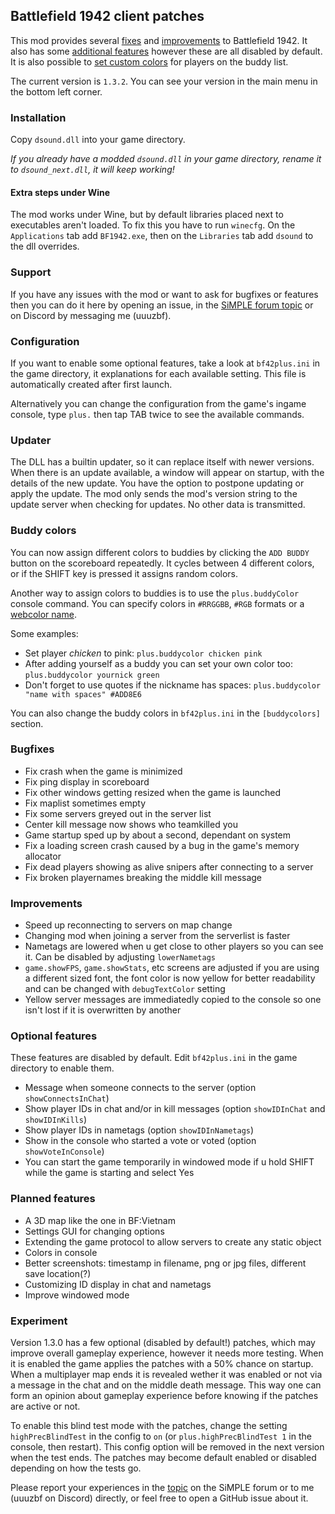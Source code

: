 ## Battlefield 1942 client patches
This mod provides several [fixes](#bugfixes) and [improvements](#improvements) to Battlefield 1942. It also has some [additional features](#optional-features) however these are all disabled by default. It is also possible to [set custom colors](#buddy-colors) for players on the buddy list.

The current version is `1.3.2`. You can see your version in the main menu in the bottom left corner.

### Installation
Copy `dsound.dll` into your game directory.

_If you already have a modded `dsound.dll` in your game directory, rename it to `dsound_next.dll`, it will keep working!_

#### Extra steps under Wine
The mod works under Wine, but by default libraries placed next to executables aren't loaded. To fix this you have to run `winecfg`. On the `Applications` tab add `BF1942.exe`, then on the `Libraries` tab add `dsound` to the dll overrides.

### Support
If you have any issues with the mod or want to ask for bugfixes or features then you can do it here by opening an issue, in the [SiMPLE forum topic](https://team-simple.org/forum/viewtopic.php?id=10835) or on Discord by messaging me (uuuzbf).

### Configuration
If you want to enable some optional features, take a look at `bf42plus.ini` in the game directory, it explanations for each available setting. This file is automatically created after first launch.

Alternatively you can change the configuration from the game's ingame console, type `plus.` then tap TAB twice to see the available commands.

### Updater
The DLL has a builtin updater, so it can replace itself with newer versions. When there is an update available, a window will appear on startup, with the details of the new update. You have the option to postpone updating or apply the update. The mod only sends the mod's version string to the update server when checking for updates. No other data is transmitted.

### Buddy colors
You can now assign different colors to buddies by clicking the `ADD BUDDY` button on the scoreboard repeatedly. It cycles between 4 different colors, or if the SHIFT key is pressed it assigns random colors.

Another way to assign colors to buddies is to use the `plus.buddyColor` console command. You can specify colors in `#RRGGBB`, `#RGB` formats or a [webcolor name](https://www.w3schools.com/colors/colors_names.asp).

Some examples:
- Set player _chicken_ to pink: `plus.buddycolor chicken pink`
- After adding yourself as a buddy you can set your own color too: `plus.buddycolor yournick green`
- Don't forget to use quotes if the nickname has spaces: `plus.buddycolor "name with spaces" #ADD8E6`


You can also change the buddy colors in `bf42plus.ini` in the `[buddycolors]` section.

### Bugfixes
- Fix crash when the game is minimized
- Fix ping display in scoreboard
- Fix other windows getting resized when the game is launched
- Fix maplist sometimes empty
- Fix some servers greyed out in the server list
- Center kill message now shows who teamkilled you
- Game startup sped up by about a second, dependant on system
- Fix a loading screen crash caused by a bug in the game's memory allocator
- Fix dead players showing as alive snipers after connecting to a server
- Fix broken playernames breaking the middle kill message

### Improvements
- Speed up reconnecting to servers on map change
- Changing mod when joining a server from the serverlist is faster
- Nametags are lowered when u get close to other players so you can see it. Can be disabled by adjusting `lowerNametags`
- `game.showFPS`, `game.showStats`, etc screens are adjusted if you are using a different sized font, the font color is now yellow for better readability and can be changed with `debugTextColor` setting
- Yellow server messages are immediatedly copied to the console so one isn't lost if it is overwritten by another

### Optional features
These features are disabled by default. Edit `bf42plus.ini` in the game directory to enable them.
- Message when someone connects to the server (option `showConnectsInChat`)
- Show player IDs in chat and/or in kill messages (option `showIDInChat` and `showIDInKills`)
- Show player IDs in nametags (option `showIDInNametags`)
- Show in the console who started a vote or voted (option `showVoteInConsole`)
- You can start the game temporarily in windowed mode if u hold SHIFT while the game is starting and select Yes

### Planned features
- A 3D map like the one in BF:Vietnam
- Settings GUI for changing options
- Extending the game protocol to allow servers to create any static object
- Colors in console
- Better screenshots: timestamp in filename, png or jpg files, different save location(?)
- Customizing ID display in chat and nametags
- Improve windowed mode

### Experiment
Version 1.3.0 has a few optional (disabled by default!) patches, which may improve overall gameplay experience, however it needs more testing. When it is enabled the game applies the patches with a 50% chance on startup. When a multiplayer map ends it is revealed wether it was enabled or not via a message in the chat and on the middle death message. This way one can form an opinion about gameplay experience before knowing if the patches are active or not.

To enable this blind test mode with the patches, change the setting `highPrecBlindTest` in the config to `on` (or `plus.highPrecBlindTest 1` in the console, then restart). This config option will be removed in the next version when the test ends. The patches may become default enabled or disabled depending on how the tests go.

Please report your experiences in the [topic](https://team-simple.org/forum/viewtopic.php?id=10835) on the SiMPLE forum or to me (uuuzbf on Discord) directly, or feel free to open a GitHub issue about it.
